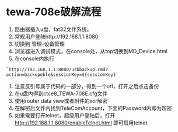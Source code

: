 # tewa-708e破解流程
1. 路由器插入u盘，fat32文件系统。
1. 常规用户登陆http://192.168.1.1:8080
1. 切换到 管理-设备管理
1. 浏览器进入调试模式，在console处，从top切换到MD_Device.html
1. 在console内执行
```
`http://192.168.1.1:8080/usbbackup.cmd?action=backupeble&sessionKey=${sessionKey}`
```
1. 注意反引号属于代码的一部分，得到一个url，打开之后点击备份
1. 在u盘内得到ctce8_TEWA-708E.cfg文件
1. 使用router data view或者附件的xor解密
1. 在解密后文件内找到TeleComAccount，下面的Password内即为超密
1. 如果需要打开telnet，超级用户登陆后，打开 http://192.168.1.1:8080/enableTelnet.html 即可启用telnet

